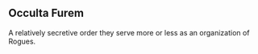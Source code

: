 ## Occulta Furem
A relatively secretive order they serve more or less as an organization of Rogues.
